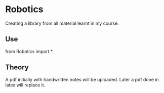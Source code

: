 # Robotics
Creating a library from all material learnt in my course.

## Use
from Robotics import *

## Theory
A pdf initially with handwritten notes will be uploaded.
Later a pdf done in latex will replace it.
